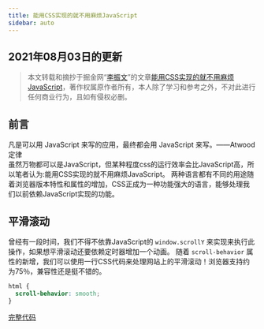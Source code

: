 ```yaml
---
title: 能用CSS实现的就不用麻烦JavaScript
sidebar: auto
---
```

<style>
    .go-to-top {
        display: block !important;
    }
</style>

## 2021年08月03日的更新
>本文转载和摘抄于掘金网“[李振文](https://juejin.cn/user/4125023357377447)”的文章[能用CSS实现的就不用麻烦JavaScript](https://juejin.cn/post/6986084648778465288)，著作权属原作者所有，本人除了学习和参考之外，不对此进行任何商业行为，且如有侵权必删。

## 前言
凡是可以用 JavaScript 来写的应用，最终都会用 JavaScript 来写。——Atwood定律  
虽然万物都可以是JavaScript，但某种程度css的运行效率会比JavaScript高，所以笔者认为:能用CSS实现的就不用麻烦JavaScript。 
两种语言都有不同的用途随着浏览器版本特性和属性的增加，CSS正成为一种功能强大的语言，能够处理我们以前依赖JavaScript实现的功能。 

## 平滑滚动

曾经有一段时间，我们不得不依靠JavaScript的 `window.scrollY` 来实现来执行此操作，如果想平滑滚动还要依赖定时器增加一个动画。 随着 `scroll-behavior` 属性的新增，我们可以使用一行CSS代码来处理网站上的平滑滚动！浏览器支持约为75％，兼容性还是挺不错的。

```CSS
html {
  scroll-behavior: smooth;
}
```

[完整代码](https://codepen.io/shinewen189/pen/RwVVYox)

